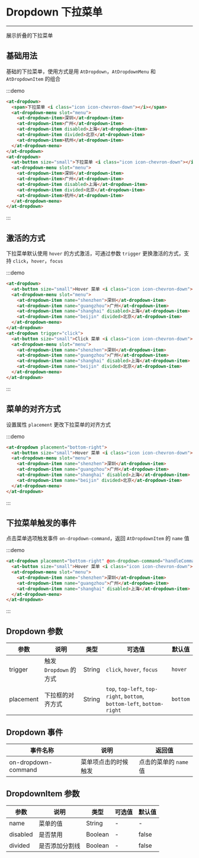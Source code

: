 
# Dropdown 下拉菜单

----

展示折叠的下拉菜单

## 基础用法

基础的下拉菜单，使用方式是用 `AtDropdown`，`AtDropdownMenu` 和 `AtDropdownItem` 的组合

:::demo
```html
<at-dropdown>
  <span>下拉菜单 <i class="icon icon-chevron-down"></i></span>
  <at-dropdown-menu slot="menu">
    <at-dropdown-item>深圳</at-dropdown-item>
    <at-dropdown-item>广州</at-dropdown-item>
    <at-dropdown-item disabled>上海</at-dropdown-item>
    <at-dropdown-item divided>北京</at-dropdown-item>
    <at-dropdown-item>杭州</at-dropdown-item>
  </at-dropdown-menu>
</at-dropdown>
<at-dropdown>
  <at-button size="small">下拉菜单 <i class="icon icon-chevron-down"></i></at-button>
  <at-dropdown-menu slot="menu">
    <at-dropdown-item>深圳</at-dropdown-item>
    <at-dropdown-item>广州</at-dropdown-item>
    <at-dropdown-item disabled>上海</at-dropdown-item>
    <at-dropdown-item divided>北京</at-dropdown-item>
    <at-dropdown-item>杭州</at-dropdown-item>
  </at-dropdown-menu>
</at-dropdown>
```
:::

## 激活的方式

下拉菜单默认使用 `hover` 的方式激活，可通过参数 `trigger` 更换激活的方式，支持 `click`，`hover`，`focus`

:::demo
```html
<at-dropdown>
  <at-button size="small">Hover 菜单 <i class="icon icon-chevron-down"></at-button>
  <at-dropdown-menu slot="menu">
    <at-dropdown-item name="shenzhen">深圳</at-dropdown-item>
    <at-dropdown-item name="guangzhou">广州</at-dropdown-item>
    <at-dropdown-item name="shanghai" disabled>上海</at-dropdown-item>
    <at-dropdown-item name="beijin" divided>北京</at-dropdown-item>
  </at-dropdown-menu>
</at-dropdown>
<at-dropdown trigger="click">
  <at-button size="small">Click 菜单 <i class="icon icon-chevron-down"></at-button>
  <at-dropdown-menu slot="menu">
    <at-dropdown-item name="shenzhen">深圳</at-dropdown-item>
    <at-dropdown-item name="guangzhou">广州</at-dropdown-item>
    <at-dropdown-item name="shanghai" disabled>上海</at-dropdown-item>
    <at-dropdown-item name="beijin" divided>北京</at-dropdown-item>
  </at-dropdown-menu>
</at-dropdown>
```
:::

## 菜单的对齐方式

设置属性 `placement` 更改下拉菜单的对齐方式

:::demo
```html
<at-dropdown placement="bottom-right">
  <at-button size="small">Hover 菜单 <i class="icon icon-chevron-down"></at-button>
  <at-dropdown-menu slot="menu">
    <at-dropdown-item name="shenzhen">深圳</at-dropdown-item>
    <at-dropdown-item name="guangzhou">广州</at-dropdown-item>
    <at-dropdown-item name="shanghai" disabled>上海</at-dropdown-item>
    <at-dropdown-item name="beijin" divided>北京</at-dropdown-item>
  </at-dropdown-menu>
</at-dropdown>
```
:::

## 下拉菜单触发的事件

点击菜单选项触发事件 `on-dropdown-command`，返回 `AtDropdownItem` 的 `name` 值

:::demo
```html
<at-dropdown placement="bottom-right" @on-dropdown-command="handleCommand">
  <at-button size="small">Hover 菜单 <i class="icon icon-chevron-down"></at-button>
  <at-dropdown-menu slot="menu">
    <at-dropdown-item name="shenzhen">深圳</at-dropdown-item>
    <at-dropdown-item name="guangzhou">广州</at-dropdown-item>
    <at-dropdown-item name="shanghai" disabled>上海</at-dropdown-item>
  </at-dropdown-menu>
</at-dropdown>
```
:::

## Dropdown 参数

| 参数      | 说明          | 类型      | 可选值                           | 默认值  |
|---------- |-------------- |---------- |--------------------------------  |-------- |
| trigger | 触发 `Dropdown` 的方式 | String | `click`, `hover`, `focus` | `hover` |
| placement | 下拉框的对齐方式 | String | `top`, `top-left`, `top-right`, `bottom`, `bottom-left`, `bottom-right` | `bottom` |

## Dropdown 事件

| 事件名称      | 说明          | 返回值  |
|---------- |-------------- |---------- |
| on-dropdown-command | 菜单项点击的时候触发 | 点击的菜单的 `name` 值 |

## DropdownItem 参数

| 参数      | 说明          | 类型      | 可选值                           | 默认值  |
|---------- |-------------- |---------- |--------------------------------  |-------- |
| name | 菜单的值 | String | - | - |
| disabled | 是否禁用 | Boolean | - | false |
| divided | 是否添加分割线 | Boolean | - | false |

<style lang="scss" scoped>
  .at-dropdown + .at-dropdown {
    margin-left: 8px;
  }
  .at-dropdown__trigger {
    > span {
      font-size: 12px;
    }
  }
</style>

<script>
  export default {
    methods: {
      handleCommand (name) {
        this.$Message(`点击菜单：${name}`)
      }
    }
  }
</script>
